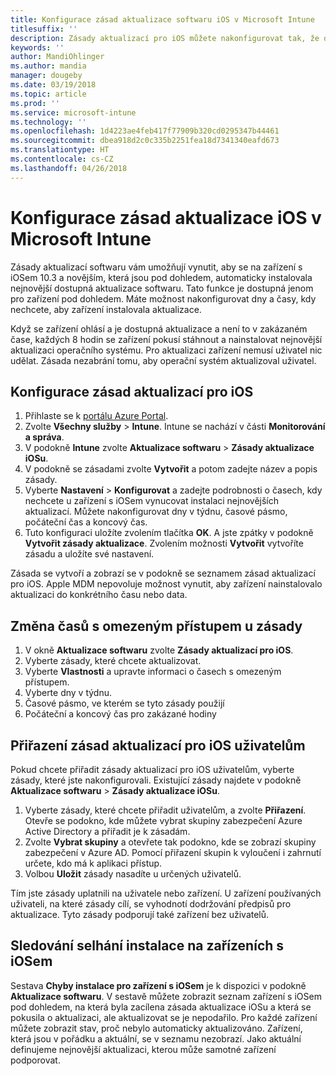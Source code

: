 ```yaml
---
title: Konfigurace zásad aktualizace softwaru iOS v Microsoft Intune
titlesuffix: ''
description: Zásady aktualizací pro iOS můžete nakonfigurovat tak, že donutíte zařízení s iOSem, která jsou pod dohledem, aby automaticky instalovala nejnovější dostupnou aktualizaci softwaru.
keywords: ''
author: MandiOhlinger
ms.author: mandia
manager: dougeby
ms.date: 03/19/2018
ms.topic: article
ms.prod: ''
ms.service: microsoft-intune
ms.technology: ''
ms.openlocfilehash: 1d4223ae4feb417f77909b320cd0295347b44461
ms.sourcegitcommit: dbea918d2c0c335b2251fea18d7341340eafd673
ms.translationtype: HT
ms.contentlocale: cs-CZ
ms.lasthandoff: 04/26/2018
---
```

# <a name="configure-ios-update-policies-in-microsoft-intune"></a>Konfigurace zásad aktualizace iOS v Microsoft Intune

Zásady aktualizací softwaru vám umožňují vynutit, aby se na zařízení s iOSem 10.3 a novějším, která jsou pod dohledem, automaticky instalovala nejnovější dostupná aktualizace softwaru. Tato funkce je dostupná jenom pro zařízení pod dohledem. Máte možnost nakonfigurovat dny a časy, kdy nechcete, aby zařízení instalovala aktualizace. 

Když se zařízení ohlásí a je dostupná aktualizace a není to v zakázaném čase, každých 8 hodin se zařízení pokusí stáhnout a nainstalovat nejnovější aktualizaci operačního systému. Pro aktualizaci zařízení nemusí uživatel nic udělat. Zásada nezabrání tomu, aby operační systém aktualizoval uživatel.

## <a name="configure-the-ios-update-policy"></a>Konfigurace zásad aktualizací pro iOS
1. Přihlaste se k [portálu Azure Portal](https://portal.azure.com).
2. Zvolte **Všechny služby** > **Intune**. Intune se nachází v části **Monitorování a správa**.
3. V podokně **Intune** zvolte **Aktualizace softwaru** > **Zásady aktualizace iOSu**.
4. V podokně se zásadami zvolte **Vytvořit** a potom zadejte název a popis zásady.
5. Vyberte **Nastavení** > **Konfigurovat** a zadejte podrobnosti o časech, kdy nechcete u zařízení s iOSem vynucovat instalaci nejnovějších aktualizací. Můžete nakonfigurovat dny v týdnu, časové pásmo, počáteční čas a koncový čas.
6. Tuto konfiguraci uložíte zvolením tlačítka **OK**. A jste zpátky v podokně **Vytvořit zásady aktualizace**. Zvolením možnosti **Vytvořit** vytvoříte zásadu a uložíte své nastavení.

Zásada se vytvoří a zobrazí se v podokně se seznamem zásad aktualizací pro iOS. Apple MDM nepovoluje možnost vynutit, aby zařízení nainstalovalo aktualizaci do konkrétního času nebo data. 

## <a name="change-the-restricted-times-for-the-policy"></a>Změna časů s omezeným přístupem u zásady

1.  V okně **Aktualizace softwaru** zvolte **Zásady aktualizací pro iOS**.
2.  Vyberte zásady, které chcete aktualizovat.
3.  Vyberte **Vlastnosti** a upravte informaci o časech s omezeným přístupem.
4.  Vyberte dny v týdnu.
5.  Časové pásmo, ve kterém se tyto zásady použijí
6.  Počáteční a koncový čas pro zakázané hodiny

## <a name="assign-an-ios-update-policy-to-users"></a>Přiřazení zásad aktualizací pro iOS uživatelům

Pokud chcete přiřadit zásady aktualizací pro iOS uživatelům, vyberte zásady, které jste nakonfigurovali. Existující zásady najdete v podokně **Aktualizace softwaru** > **Zásady aktualizace iOSu**.

1. Vyberte zásady, které chcete přiřadit uživatelům, a zvolte **Přiřazení**. Otevře se podokno, kde můžete vybrat skupiny zabezpečení Azure Active Directory a přiřadit je k zásadám.
2. Zvolte **Vybrat skupiny** a otevřete tak podokno, kde se zobrazí skupiny zabezpečení v Azure AD. Pomocí přiřazení skupin k vyloučení i zahrnutí určete, kdo má k aplikaci přístup.
3. Volbou **Uložit** zásady nasadíte u určených uživatelů.

Tím jste zásady uplatnili na uživatele nebo zařízení. U zařízení používaných uživateli, na které zásady cílí, se vyhodnotí dodržování předpisů pro aktualizace. Tyto zásady podporují také zařízení bez uživatelů.

## <a name="monitor-ios-device-installation-failures"></a>Sledování selhání instalace na zařízeních s iOSem
<!-- 1352223 -->
Sestava **Chyby instalace pro zařízení s iOSem** je k dispozici v podokně **Aktualizace softwaru**. V sestavě můžete zobrazit seznam zařízení s iOSem pod dohledem, na která byla zacílena zásada aktualizace iOSu a která se pokusila o aktualizaci, ale aktualizovat se je nepodařilo. Pro každé zařízení můžete zobrazit stav, proč nebylo automaticky aktualizováno. Zařízení, která jsou v pořádku a aktuální, se v seznamu nezobrazí. Jako aktuální definujeme nejnovější aktualizaci, kterou může samotné zařízení podporovat.

